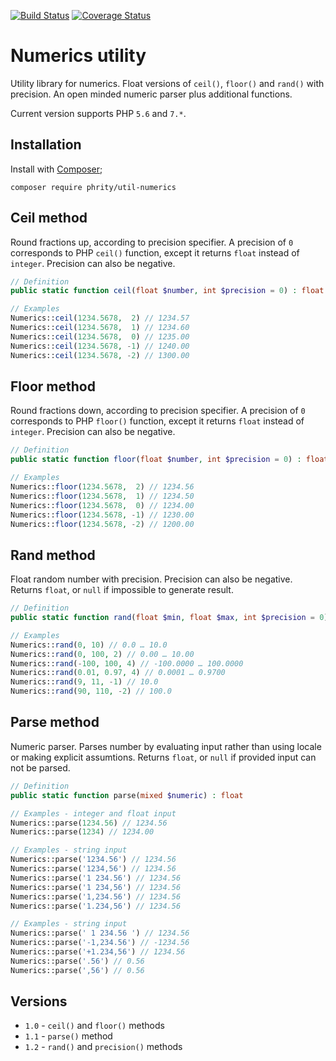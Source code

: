 [![Build Status](https://travis-ci.org/sirn-se/phrity-util-numerics.svg?branch=master)](https://travis-ci.org/sirn-se/phrity-util-numerics)
[![Coverage Status](https://coveralls.io/repos/github/sirn-se/phrity-util-numerics/badge.svg?branch=master)](https://coveralls.io/github/sirn-se/phrity-util-numerics?branch=master)

# Numerics utility

Utility library for numerics. Float versions of `ceil()`, `floor()` and `rand()` with precision. An open minded numeric parser plus additional functions.

Current version supports PHP `5.6` and `7.*`.

## Installation

Install with [Composer](https://getcomposer.org/);
```
composer require phrity/util-numerics
```

## Ceil method

Round fractions up, according to precision specifier. A precision of `0` corresponds to PHP `ceil()` function, except it returns `float` instead of `integer`. Precision can also be negative.

```php
// Definition
public static function ceil(float $number, int $precision = 0) : float

// Examples
Numerics::ceil(1234.5678,  2) // 1234.57
Numerics::ceil(1234.5678,  1) // 1234.60
Numerics::ceil(1234.5678,  0) // 1235.00
Numerics::ceil(1234.5678, -1) // 1240.00
Numerics::ceil(1234.5678, -2) // 1300.00
```

## Floor method

Round fractions down, according to precision specifier. A precision of `0` corresponds to PHP `floor()` function, except it returns `float` instead of `integer`. Precision can also be negative.

```php
// Definition
public static function floor(float $number, int $precision = 0) : float

// Examples
Numerics::floor(1234.5678,  2) // 1234.56
Numerics::floor(1234.5678,  1) // 1234.50
Numerics::floor(1234.5678,  0) // 1234.00
Numerics::floor(1234.5678, -1) // 1230.00
Numerics::floor(1234.5678, -2) // 1200.00
```

## Rand method

Float random number with precision. Precision can also be negative. Returns `float`, or `null` if impossible to generate result.

```php
// Definition
public static function rand(float $min, float $max, int $precision = 0) : float

// Examples
Numerics::rand(0, 10) // 0.0 … 10.0
Numerics::rand(0, 100, 2) // 0.00 … 10.00
Numerics::rand(-100, 100, 4) // -100.0000 … 100.0000
Numerics::rand(0.01, 0.97, 4) // 0.0001 … 0.9700
Numerics::rand(9, 11, -1) // 10.0
Numerics::rand(90, 110, -2) // 100.0
```

## Parse method

Numeric parser. Parses number by evaluating input rather than using locale or making explicit assumtions. Returns `float`, or `null` if provided input can not be parsed.

```php
// Definition
public static function parse(mixed $numeric) : float

// Examples - integer and float input
Numerics::parse(1234.56) // 1234.56
Numerics::parse(1234) // 1234.00

// Examples - string input
Numerics::parse('1234.56') // 1234.56
Numerics::parse('1234,56') // 1234.56
Numerics::parse('1 234.56') // 1234.56
Numerics::parse('1 234,56') // 1234.56
Numerics::parse('1,234.56') // 1234.56
Numerics::parse('1.234,56') // 1234.56

// Examples - string input
Numerics::parse(' 1 234.56 ') // 1234.56
Numerics::parse('-1,234.56') // -1234.56
Numerics::parse('+1.234,56') // 1234.56
Numerics::parse('.56') // 0.56
Numerics::parse(',56') // 0.56

```

## Versions

* `1.0` - `ceil()` and `floor()` methods
* `1.1` - `parse()` method
* `1.2` - `rand()` and `precision()` methods